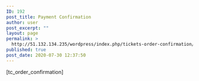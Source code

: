 ```yaml
---
ID: 192
post_title: Payment Confirmation
author: user
post_excerpt: ""
layout: page
permalink: >
  http://51.132.134.235/wordpress/index.php/tickets-order-confirmation/
published: true
post_date: 2020-07-30 12:37:50
---
```

[tc_order_confirmation]